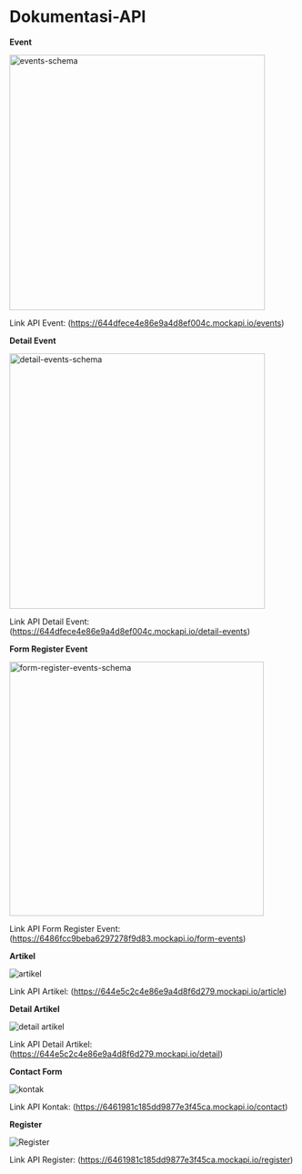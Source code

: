 # Dokumentasi-API

**Event**

<img width="449" alt="events-schema" src="https://github.com/Anugerah20/Dokumentasi-API/assets/73144931/4afa6788-f9c8-41cc-b27a-3c9b104d6308">

Link API Event: (https://644dfece4e86e9a4d8ef004c.mockapi.io/events)

**Detail Event**

<img width="449" alt="detail-events-schema" src="https://github.com/Anugerah20/Dokumentasi-API/assets/73144931/666aa0b7-8cf0-462e-a4f4-6b3fe6cc4e3a">

Link API Detail Event: (https://644dfece4e86e9a4d8ef004c.mockapi.io/detail-events)

**Form Register Event**

<img width="447" alt="form-register-events-schema" src="https://github.com/Anugerah20/Dokumentasi-API/assets/73144931/f4fbeb14-9fc5-4872-a353-f9f2c67b5bfc">

Link API Form Register Event: (https://6486fcc9beba6297278f9d83.mockapi.io/form-events)

**Artikel**

![artikel](https://github.com/Anugerah20/Dokumentasi-API/assets/73144931/bddf7d0e-9719-4b48-942f-612c9c7de55d)

Link API Artikel: (https://644e5c2c4e86e9a4d8f6d279.mockapi.io/article)

**Detail Artikel**

![detail artikel](https://github.com/Anugerah20/Dokumentasi-API/assets/73144931/c852a8a1-80fd-48e4-b5b0-a72e073825b0)

Link API Detail Artikel: (https://644e5c2c4e86e9a4d8f6d279.mockapi.io/detail)

**Contact Form**

![kontak](https://github.com/Anugerah20/Dokumentasi-API/assets/73144931/6556152f-1193-4575-8789-4ba9ab402ef3)

Link API Kontak: (https://6461981c185dd9877e3f45ca.mockapi.io/contact)

**Register**

![Register](https://github.com/Anugerah20/Dokumentasi-API/assets/73144931/70bc3290-a854-4fc7-9847-544160162c03)

Link API Register: (https://6461981c185dd9877e3f45ca.mockapi.io/register)

